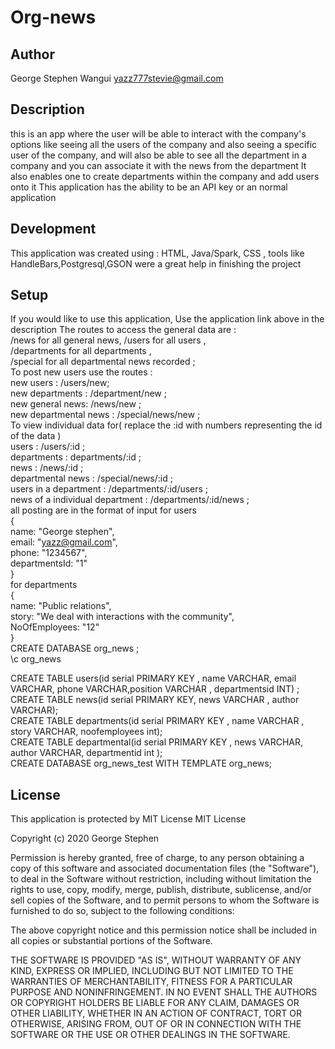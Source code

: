 # Org-news
## Author
George Stephen Wangui yazz777stevie@gmail.com
## Description
this is an app where the user will be able to interact with the company's options
like seeing all the users of the company and also seeing a specific user of the company,
and will also be able to see all the department in a company and you can associate it with
the news from the department It also enables one to create departments within the company and add users onto it
This application has the ability to be an API key or an normal application
## Development
This application was created using : HTML, Java/Spark, CSS ,
tools like HandleBars,Postgresql,GSON were a great help in finishing the project
## Setup
If you would like to use this application, Use the application link above in the description
The routes to access the  general data are :<br/> /news for all general news,
/users for all users , <br/>
/departments for all departments , <br/> 
/special for  all departmental  news recorded ; <br/>
To post new users use the routes : <br/>
new users :  /users/new; <br/>
new departments : /department/new ; <br/>
new general news: /news/new ; <br/>
new departmental news : /special/news/new ; <br/>
To view individual data for( replace the :id  with numbers representing the id of the data ) <br/>
users : /users/:id ;<br/>
departments : departments/:id ;<br/>
news : /news/:id ; <br/>
departmental news : /special/news/:id ; <br/>
users in a department : /departments/:id/users ; <br/>
news of a individual department : /departments/:id/news ; <br/>
all posting are in the format of
input
for users <br/>
{ <br/>
name: "George stephen", <br/>
email: "yazz@gmail.com",<br/>
phone: "1234567",<br/>
departmentsId: "1" <br/>
} <br/>
for departments <br/>
{ <br/>
name: "Public relations", <br/>
story: "We deal with interactions with the community", <br/>
NoOfEmployees: "12" <br/>
} <br/>
CREATE DATABASE org_news ;  <br/>
\c org_news <br/>

CREATE TABLE users(id serial PRIMARY KEY , name VARCHAR, email VARCHAR, phone VARCHAR,position VARCHAR , departmentsid INT) ; <br/>
CREATE TABLE news(id serial PRIMARY KEY, news VARCHAR , author VARCHAR); <br/>
CREATE TABLE departments(id serial PRIMARY KEY , name VARCHAR , story VARCHAR, noofemployees int); <br/>
CREATE TABLE departmental(id serial PRIMARY KEY , news VARCHAR, author VARCHAR, departmentid int ); <br/>
CREATE DATABASE org_news_test WITH TEMPLATE org_news; <br/>
 ## License 
 This application is protected by MIT  License
 MIT License

Copyright (c) 2020 George Stephen

Permission is hereby granted, free of charge, to any person obtaining a copy
of this software and associated documentation files (the "Software"), to deal
in the Software without restriction, including without limitation the rights
to use, copy, modify, merge, publish, distribute, sublicense, and/or sell
copies of the Software, and to permit persons to whom the Software is
furnished to do so, subject to the following conditions:

The above copyright notice and this permission notice shall be included in all
copies or substantial portions of the Software.

THE SOFTWARE IS PROVIDED "AS IS", WITHOUT WARRANTY OF ANY KIND, EXPRESS OR
IMPLIED, INCLUDING BUT NOT LIMITED TO THE WARRANTIES OF MERCHANTABILITY,
FITNESS FOR A PARTICULAR PURPOSE AND NONINFRINGEMENT. IN NO EVENT SHALL THE
AUTHORS OR COPYRIGHT HOLDERS BE LIABLE FOR ANY CLAIM, DAMAGES OR OTHER
LIABILITY, WHETHER IN AN ACTION OF CONTRACT, TORT OR OTHERWISE, ARISING FROM,
OUT OF OR IN CONNECTION WITH THE SOFTWARE OR THE USE OR OTHER DEALINGS IN THE
SOFTWARE.
